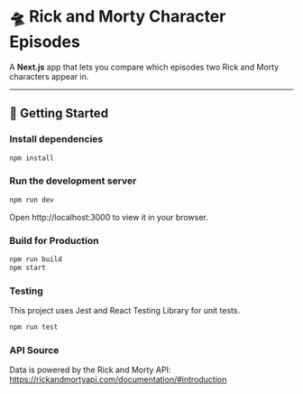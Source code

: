 # 🛸 Rick and Morty Character Episodes

A **Next.js** app that lets you compare which episodes two Rick and Morty characters appear in.

---

## 🚀 Getting Started

### Install dependencies

```bash
npm install
```

### Run the development server

```bash
npm run dev
```
Open http://localhost:3000 to view it in your browser.

### Build for Production

```bash
npm run build
npm start
```

### Testing
This project uses Jest and React Testing Library for unit tests.

```bash
npm run test
```

### API Source
Data is powered by the Rick and Morty API: https://rickandmortyapi.com/documentation/#introduction

